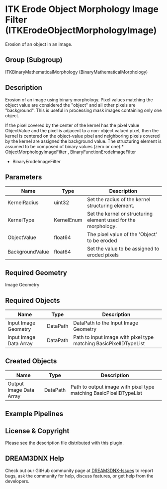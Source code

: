 # ITK Erode Object Morphology Image Filter (ITKErodeObjectMorphologyImage)

Erosion of an object in an image.

## Group (Subgroup)

ITKBinaryMathematicalMorphology (BinaryMathematicalMorphology)

## Description

Erosion of an image using binary morphology. Pixel values matching the object value are considered the "object" and all other pixels are "background". This is useful in processing mask images containing only one object.

If the pixel covered by the center of the kernel has the pixel value ObjectValue and the pixel is adjacent to a non-object valued pixel, then the kernel is centered on the object-value pixel and neighboring pixels covered by the kernel are assigned the background value. The structuring element is assumed to be composed of binary values (zero or one).* ObjectMorphologyImageFilter , BinaryFunctionErodeImageFilter 
- BinaryErodeImageFilter

## Parameters

| Name | Type | Description |
|------|------|-------------|
| KernelRadius | uint32 | Set the radius of the kernel structuring element. |
| KernelType | KernelEnum | Set the kernel or structuring element used for the morphology. |
| ObjectValue | float64 | The pixel value of the 'Object' to be eroded |
| BackgroundValue | float64 | Set the value to be assigned to eroded pixels |

## Required Geometry

Image Geometry

## Required Objects

| Name |Type | Description |
|-----|------|-------------|
| Input Image Geometry | DataPath | DataPath to the Input Image Geometry |
| Input Image Data Array | DataPath | Path to input image with pixel type matching BasicPixelIDTypeList |

## Created Objects

| Name |Type | Description |
|-----|------|-------------|
| Output Image Data Array | DataPath | Path to output image with pixel type matching BasicPixelIDTypeList |

## Example Pipelines


## License & Copyright

Please see the description file distributed with this plugin.


## DREAM3DNX Help

Check out our GitHub community page at [DREAM3DNX-Issues](https://github.com/BlueQuartzSoftware/DREAM3DNX-Issues) to report bugs, ask the community for help, discuss features, or get help from the developers.


